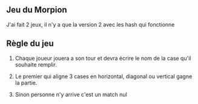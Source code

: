 ## Jeu du Morpion

J'ai fait 2 jeux, il n'y a que la version 2 avec les hash qui fonctionne

## Règle du jeu

  1) Chaque joueur jouera a son tour et devra écrire le nom de la case qu'il souhaite remplir.
   
  2) Le premier qui aligne 3 cases en horizontal, diagonal ou vertical gagne la partie.

  3) Sinon personne n'y arrive c'est un match nul

  